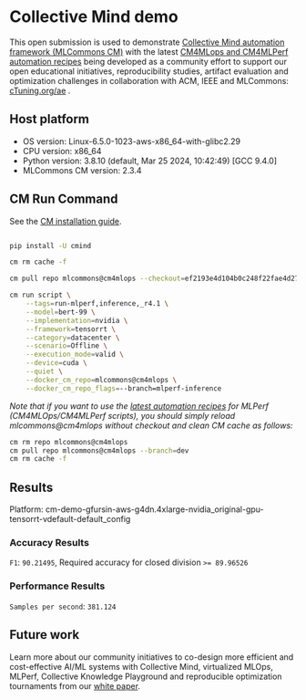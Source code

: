 # Collective Mind demo

This open submission is used to demonstrate [Collective Mind automation framework (MLCommons CM)](https://arxiv.org/abs/2406.16791)
with the latest [CM4MLops and CM4MLPerf automation recipes](https://access.cknowledge.org/playground/?action=scripts)
being developed as a community effort to support our open educational initiatives, reproducibility studies, artifact evaluation and optimization challenges 
in collaboration with ACM, IEEE and MLCommons: [cTuning.org/ae](https://cTuning.org/ae) .

## Host platform

* OS version: Linux-6.5.0-1023-aws-x86_64-with-glibc2.29
* CPU version: x86_64
* Python version: 3.8.10 (default, Mar 25 2024, 10:42:49) 
[GCC 9.4.0]
* MLCommons CM version: 2.3.4

## CM Run Command

See the [CM installation guide](https://access.cknowledge.org/playground/?action=install).

```bash

pip install -U cmind

cm rm cache -f

cm pull repo mlcommons@cm4mlops --checkout=ef2193e4d104b0c248f22fae4d27671798a4c53e

cm run script \
	--tags=run-mlperf,inference,_r4.1 \
	--model=bert-99 \
	--implementation=nvidia \
	--framework=tensorrt \
	--category=datacenter \
	--scenario=Offline \
	--execution_mode=valid \
	--device=cuda \
	--quiet \
	--docker_cm_repo=mlcommons@cm4mlops \
	--docker_cm_repo_flags=--branch=mlperf-inference
```

*Note that if you want to use the [latest automation recipes](https://access.cknowledge.org/playground/?action=scripts) for MLPerf (CM4MLOps/CM4MLPerf scripts),
 you should simply reload mlcommons@cm4mlops without checkout and clean CM cache as follows:*


```bash
cm rm repo mlcommons@cm4mlops
cm pull repo mlcommons@cm4mlops --branch=dev
cm rm cache -f

```

## Results

Platform: cm-demo-gfursin-aws-g4dn.4xlarge-nvidia_original-gpu-tensorrt-vdefault-default_config

### Accuracy Results 
`F1`: `90.21495`, Required accuracy for closed division `>= 89.96526`

### Performance Results 
`Samples per second`: `381.124`

## Future work

Learn more about our community initiatives to co-design more efficient and cost-effective AI/ML systems with Collective Mind, 
virtualized MLOps, MLPerf, Collective Knowledge Playground and reproducible optimization tournaments 
from our [white paper](https://arxiv.org/abs/2406.16791).
